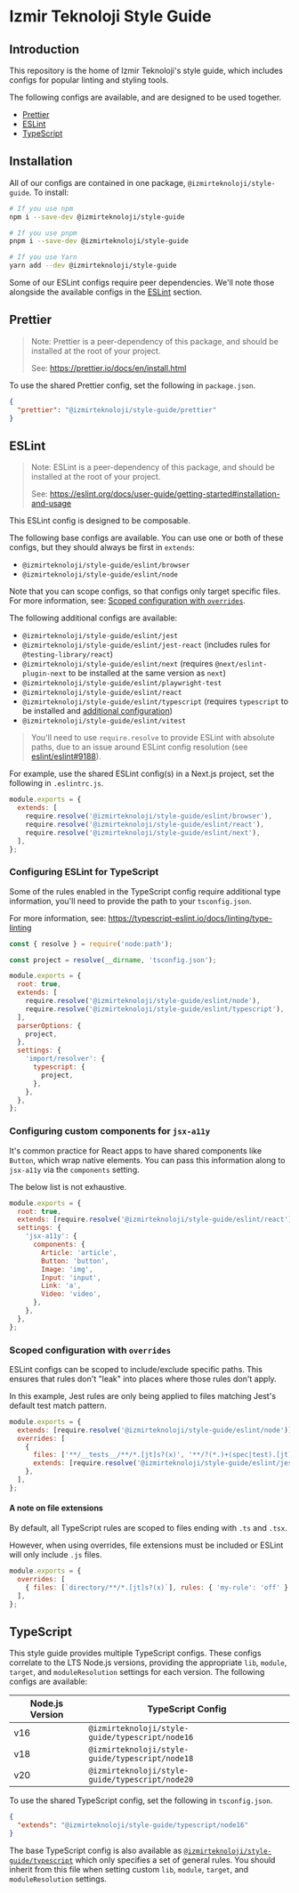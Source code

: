 # Izmir Teknoloji Style Guide

## Introduction

This repository is the home of Izmir Teknoloji's style guide, which includes configs for
popular linting and styling tools.

The following configs are available, and are designed to be used together.

- [Prettier](#prettier)
- [ESLint](#eslint)
- [TypeScript](#typescript)

## Installation

All of our configs are contained in one package, `@izmirteknoloji/style-guide`. To install:

```sh
# If you use npm
npm i --save-dev @izmirteknoloji/style-guide

# If you use pnpm
pnpm i --save-dev @izmirteknoloji/style-guide

# If you use Yarn
yarn add --dev @izmirteknoloji/style-guide
```

Some of our ESLint configs require peer dependencies. We'll note those
alongside the available configs in the [ESLint](#eslint) section.

## Prettier

> Note: Prettier is a peer-dependency of this package, and should be installed
> at the root of your project.
>
> See: https://prettier.io/docs/en/install.html

To use the shared Prettier config, set the following in `package.json`.

```json
{
  "prettier": "@izmirteknoloji/style-guide/prettier"
}
```

## ESLint

> Note: ESLint is a peer-dependency of this package, and should be installed
> at the root of your project.
>
> See: https://eslint.org/docs/user-guide/getting-started#installation-and-usage

This ESLint config is designed to be composable.

The following base configs are available. You can use one or both of these
configs, but they should always be first in `extends`:

- `@izmirteknoloji/style-guide/eslint/browser`
- `@izmirteknoloji/style-guide/eslint/node`

Note that you can scope configs, so that configs only target specific files.
For more information, see: [Scoped configuration with `overrides`](#scoped-configuration-with-overrides).

The following additional configs are available:

- `@izmirteknoloji/style-guide/eslint/jest`
- `@izmirteknoloji/style-guide/eslint/jest-react` (includes rules for `@testing-library/react`)
- `@izmirteknoloji/style-guide/eslint/next` (requires `@next/eslint-plugin-next` to be installed at the same version as `next`)
- `@izmirteknoloji/style-guide/eslint/playwright-test`
- `@izmirteknoloji/style-guide/eslint/react`
- `@izmirteknoloji/style-guide/eslint/typescript` (requires `typescript` to be installed and [additional configuration](#configuring-eslint-for-typescript))
- `@izmirteknoloji/style-guide/eslint/vitest`

> You'll need to use `require.resolve` to provide ESLint with absolute paths,
> due to an issue around ESLint config resolution (see
> [eslint/eslint#9188](https://github.com/eslint/eslint/issues/9188)).

For example, use the shared ESLint config(s) in a Next.js project, set the
following in `.eslintrc.js`.

```js
module.exports = {
  extends: [
    require.resolve('@izmirteknoloji/style-guide/eslint/browser'),
    require.resolve('@izmirteknoloji/style-guide/eslint/react'),
    require.resolve('@izmirteknoloji/style-guide/eslint/next'),
  ],
};
```

### Configuring ESLint for TypeScript

Some of the rules enabled in the TypeScript config require additional type
information, you'll need to provide the path to your `tsconfig.json`.

For more information, see: https://typescript-eslint.io/docs/linting/type-linting

```js
const { resolve } = require('node:path');

const project = resolve(__dirname, 'tsconfig.json');

module.exports = {
  root: true,
  extends: [
    require.resolve('@izmirteknoloji/style-guide/eslint/node'),
    require.resolve('@izmirteknoloji/style-guide/eslint/typescript'),
  ],
  parserOptions: {
    project,
  },
  settings: {
    'import/resolver': {
      typescript: {
        project,
      },
    },
  },
};
```

### Configuring custom components for `jsx-a11y`

It's common practice for React apps to have shared components like `Button`,
which wrap native elements. You can pass this information along to `jsx-a11y`
via the `components` setting.

The below list is not exhaustive.

```js
module.exports = {
  root: true,
  extends: [require.resolve('@izmirteknoloji/style-guide/eslint/react')],
  settings: {
    'jsx-a11y': {
      components: {
        Article: 'article',
        Button: 'button',
        Image: 'img',
        Input: 'input',
        Link: 'a',
        Video: 'video',
      },
    },
  },
};
```

### Scoped configuration with `overrides`

ESLint configs can be scoped to include/exclude specific paths. This ensures
that rules don't "leak" into places where those rules don't apply.

In this example, Jest rules are only being applied to files matching Jest's
default test match pattern.

```js
module.exports = {
  extends: [require.resolve('@izmirteknoloji/style-guide/eslint/node')],
  overrides: [
    {
      files: ['**/__tests__/**/*.[jt]s?(x)', '**/?(*.)+(spec|test).[jt]s?(x)'],
      extends: [require.resolve('@izmirteknoloji/style-guide/eslint/jest')],
    },
  ],
};
```

#### A note on file extensions

By default, all TypeScript rules are scoped to files ending with `.ts` and
`.tsx`.

However, when using overrides, file extensions must be included or ESLint will
only include `.js` files.

```js
module.exports = {
  overrides: [
    { files: [`directory/**/*.[jt]s?(x)`], rules: { 'my-rule': 'off' } },
  ],
};
```

## TypeScript

This style guide provides multiple TypeScript configs. These configs correlate to the LTS Node.js versions, providing the appropriate `lib`, `module`, `target`, and `moduleResolution` settings for each version. The following configs are available:

| Node.js Version | TypeScript Config                               |
| --------------- | ----------------------------------------------- |
| v16             | `@izmirteknoloji/style-guide/typescript/node16` |
| v18             | `@izmirteknoloji/style-guide/typescript/node18` |
| v20             | `@izmirteknoloji/style-guide/typescript/node20` |

To use the shared TypeScript config, set the following in `tsconfig.json`.

```json
{
  "extends": "@izmirteknoloji/style-guide/typescript/node16"
}
```

The base TypeScript config is also available as [`@izmirteknoloji/style-guide/typescript`](./typescript/tsconfig.base.json) which only specifies a set of general rules. You should inherit from this file when setting custom `lib`, `module`, `target`, and `moduleResolution` settings.
